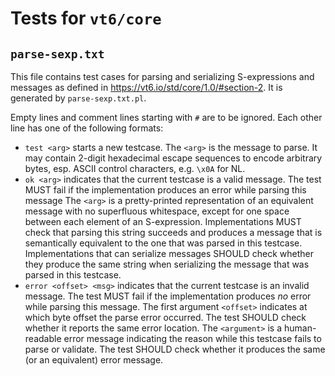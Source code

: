 # Tests for `vt6/core`

## `parse-sexp.txt`

This file contains test cases for parsing and serializing S-expressions and messages as defined in <https://vt6.io/std/core/1.0/#section-2>.
It is generated by `parse-sexp.txt.pl`.

Empty lines and comment lines starting with `#` are to be ignored.
Each other line has one of the following formats:

* `test <arg>` starts a new testcase.
  The `<arg>` is the message to parse. It may contain 2-digit hexadecimal escape sequences to encode arbitrary bytes, esp. ASCII control characters, e.g. `\x0A` for NL.
* `ok <arg>` indicates that the current testcase is a valid message.
  The test MUST fail if the implementation produces an error while parsing this message
  The `<arg>` is a pretty-printed representation of an equivalent message with no superfluous whitespace, except for one space between each element of an S-expression.
  Implementations MUST check that parsing this string succeeds and produces a message that is semantically equivalent to the one that was parsed in this testcase.
  Implementations that can serialize messages SHOULD check whether they produce the same string when serializing the message that was parsed in this testcase.
* `error <offset> <msg>` indicates that the current testcase is an invalid message.
  The test MUST fail if the implementation produces *no* error while parsing this message.
  The first argument `<offset>` indicates at which byte offset the parse error occurred. The test SHOULD check whether it reports the same error location.
  The `<argument>` is a human-readable error message indicating the reason while this testcase fails to parse or validate.
  The test SHOULD check whether it produces the same (or an equivalent) error message.
